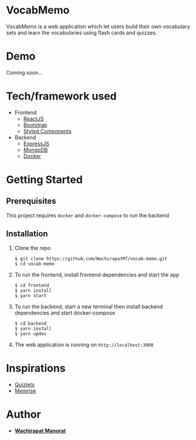 # VocabMemo

VocabMemo is a web application which let users build their own vocabulary sets and learn the vocabularies using flash cards and quizzes.

# Demo
Coming soon...
# Tech/framework used

- Frontend
  - [ReactJS](https://reactjs.org/)
  - [Bootstrap](https://getbootstrap.com/)
  - [Styled Components](https://styled-components.com/)
- Backend
  - [ExpressJS](https://expressjs.com/)
  - [MongoDB](https://www.mongodb.com/)
  - [Docker](https://www.docker.com/)

# Getting Started

## Prerequisites

This project requires `docker` and `docker-compose` to run the backend

## Installation

1. Clone the repo
   ```
   $ git clone https://github.com/WachirapatMT/vocab-memo.git
   $ cd vocab-memo
   ```
2. To run the frontend, install frontend dependencies and start the app

   ```
   $ cd frontend
   $ yarn install
   $ yarn start
   ```

3. To run the backend, start a new terminal then install backend dependencies and start docker-compose

   ```
   $ cd backend
   $ yarn install
   $ yarn updev
   ```

4. The web application is running on `http://localhost:3000`

# Inspirations

- [Quizlets](https://quizlet.com/)
- [Memrise](https://www.memrise.com/)

# Author

- [**Wachirapat Manorat**](www.linkedin.com/in/wachirapat-manorat)
